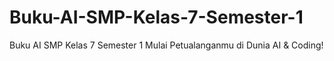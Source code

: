 # Buku-AI-SMP-Kelas-7-Semester-1
Buku AI SMP Kelas 7 Semester 1 Mulai Petualanganmu di Dunia AI &amp; Coding!
